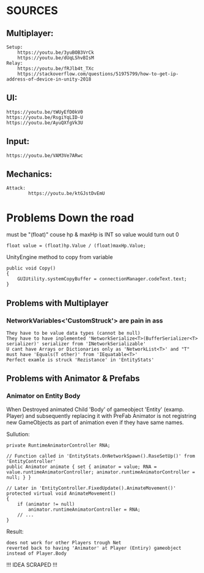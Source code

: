 # SOURCES

## Multiplayer:
```        
Setup:
    https://youtu.be/3yuBOB3VrCk
    https://youtu.be/dUqLShvBIsM
Relay: 
    https://youtu.be/fRJlb4t_TXc
    https://stackoverflow.com/questions/51975799/how-to-get-ip-address-of-device-in-unity-2018
```
## UI:
```
https://youtu.be/tWUyEfD0kV0
https://youtu.be/RsgiYqLID-U
https://youtu.be/AyuQXfgVk3U
```
## Input:
```
https://youtu.be/VAM3Ve7ARwc
```
## Mechanics:
```
Attack:
        https://youtu.be/ktGJstDvEmU
```

# Problems Down the road

must be "(float)" couse hp & maxHp is INT so value would turn out 0
```
float value = (float)hp.Value / (float)maxHp.Value;
```

UnityEngine method to copy from variable
```
public void Copy()
{
    GUIUtility.systemCopyBuffer = connectionManager.codeText.text;
}
```

## Problems with Multiplayer

### NetworkVariables<'CustomStruck'> are pain in ass 
```
They have to be value data types (cannot be null)
They have to have inplemented 'NetworkSerialize<T>(BufferSerializer<T> serializer)' serializer from 'INetworkSerializable'
U cant have Arrays or Dictionaries only as 'NetworkList<T>' and "T" must have 'Equals(T other)' from 'IEquatable<T>'
Perfect examle is struck 'Rezistance' in 'EntityStats'
```

## Problems with Animator & Prefabs

### Animator on Entity Body
When Destroyed animated Child 'Body' of gameobject 'Entity' (examp. Player) and subsequently replacing it with PreFab Animator is not registring new GameObjects as part of animation even if they have same names.

Sullution:
```
private RuntimeAnimatorController RNA;

// Function called in 'EntityStats.OnNetworkSpawn().RaseSetUp()' from 'EntityController'
public Animator animate { set { animator = value; RNA = value.runtimeAnimatorController; animator.runtimeAnimatorController = null; } }

// Later in 'EntityController.FixedUpdate().AnimateMovement()'
protected virtual void AnimateMovement()
{
    if (animator != null)
        animator.runtimeAnimatorController = RNA;
    // ...
}
```
Result:
```
does not work for other Players trough Net
reverted back to having 'Animator' at Player (Entiry) gameobject instead of Player.Body
```
!!! IDEA SCRAPED !!!

